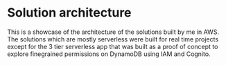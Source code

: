 # Solution architecture
This is a showcase of the architecture of the solutions built by me in AWS.
The solutions which are mostly serverless were built for real time projects except for the 3 tier serverless app that was built as a proof of concept to explore finegrained permissions on DynamoDB using IAM and Cognito.
